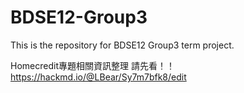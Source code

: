 # BDSE12-Group3
This is the repository for BDSE12 Group3 term project.

Homecredit專題相關資訊整理 請先看！！
https://hackmd.io/@LBear/Sy7m7bfk8/edit

